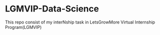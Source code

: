 # LGMVIP-Data-Science
This repo consist of my interNship task in LetsGrowMore Virtual Internship Program(LGMVIP)
